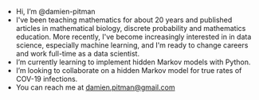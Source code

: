 - Hi, I’m @damien-pitman
- I've been teaching mathematics for about 20 years and published articles in mathematical biology, discrete probability and mathematics education. More recently, I've become increasingly interested in in data science, especially machine learning, and I'm ready to change careers and work full-time as a data scientist.
- I’m currently learning to implement hidden Markov models with Python.
- I’m looking to collaborate on a hidden Markov model for true rates of COV-19 infections.
- You can reach me at <damien.pitman@gmail.com>
